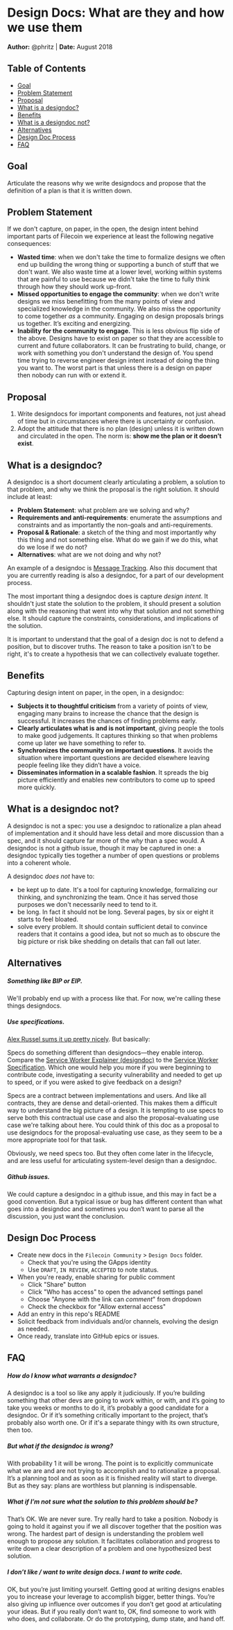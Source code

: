 # Design Docs: What are they and how we use them 
**Author:** @phritz | **Date:** August 2018

## Table of Contents
* [Goal](#goal)
* [Problem Statement](#problem-statement)
* [Proposal](#proposal)
* [What is a designdoc?](#what-is-a-designdoc)
* [Benefits](#benefits)
* [What is a designdoc not?](#what-is-a-designdoc-not)
* [Alternatives](#alternatives)
* [Design Doc Process](#design-doc-process)
* [FAQ](#faq)

## Goal

Articulate the reasons why we write designdocs and propose that the definition of a plan is that it is written down.

## Problem Statement

If we don't capture, on paper, in the open, the design intent behind important parts of Filecoin we experience at least the following negative consequences:

  - **Wasted time**: when we don't take the time to formalize designs we often end up building the wrong thing or supporting a bunch of stuff that we don't want. We also waste time at a lower level, working within systems that are painful to use because we didn't take the time to fully think through how they should work up-front.
  - **Missed opportunities to engage the community**: when we don't write designs we miss benefitting from the many points of view and specialized knowledge in the community. We also miss the opportunity to come together *as* a community. Engaging on design proposals brings us together. It’s exciting and energizing.
  - **Inability for the community to engage.** This is less obvious flip side of the above. Designs have to exist on paper so that they are accessible to current and future collaborators. It can be frustrating to build, change, or work with something you don't understand the design of. You spend time trying to reverse engineer design intent instead of doing the thing you want to. The worst part is that unless there is a design on paper then nobody can run with or extend it.
  
## Proposal

1. Write designdocs for important components and features, not just ahead of time but in circumstances where there is uncertainty or confusion.
1. Adopt the attitude that there is no plan (design) unless it is written down and circulated in the open. The norm is: __show me the plan or it doesn’t exist__.

## What is a designdoc?

A designdoc is a short document clearly articulating a problem, a solution to that problem, and why we think the proposal is the right solution. It should include at least:
- **Problem Statement**: what problem are we solving and why?
- **Requirements and anti-requirements**: enumerate the assumptions and constraints and as importantly the non-goals and anti-requirements.
- **Proposal & Rationale**: a sketch of the thing and most importantly why this thing and not something else. What do we gain if we do this, what do we lose if we do not?
- **Alternatives**: what are we not doing and why not?

An example of a designdoc is [Message Tracking](https://docs.google.com/document/u/2/d/1Ofoid90l9JwyW8zUy00kaHdvpLoV4gr2mcN3s4irkPY/edit?usp=drive_web&ouid=117191042581679083795). Also *this* document that you are currently reading is also a designdoc, for a part of our development process.

The most important thing a designdoc does is capture *design intent*. It shouldn't just state the solution to the problem, it should present a solution along with the reasoning that went into why that solution and not something else. It should capture the constraints, considerations, and implications of the solution. 

It is important to understand that the goal of a design doc is not to defend a position, but to discover truths. The reason to take a position isn't to be right, it's to create a hypothesis that we can collectively evaluate together.

## Benefits

Capturing design intent on paper, in the open, in a designdoc:
- **Subjects it to thoughtful criticism** from a variety of points of view, engaging many brains to increase the chance that the design is successful. It increases the chances of finding problems early.
- **Clearly articulates what is and is not important**, giving people the tools to make good judgements. It captures thinking so that when problems come up later we have something to refer to.
- **Synchronizes the community on important questions**. It avoids the situation where important questions are decided elsewhere leaving people feeling like they didn’t have a voice.
- **Disseminates information in a scalable fashion**. It spreads the big picture efficiently and enables new contributors to come up to speed more quickly.

## What is a designdoc not?

A designdoc is not a spec: you use a designdoc to rationalize a plan ahead of implementation and it should have less detail and more discussion than a spec, and it should capture far more of the *why* than a spec would. A designdoc is not a github issue, though it may be captured in one: a designdoc typically ties together a number of open questions or problems into a coherent whole. 

A designdoc *does not* have to:
- be kept up to date. It's a tool for capturing knowledge, formalizing our thinking, and synchronizing the team. Once it has served those purposes we don't necessarily need to tend to it.
- be long. In fact it should not be long. Several pages, by six or eight it starts to feel bloated.
- solve every problem. It should contain sufficient detail to convince readers that it contains a good idea, but not so much as to obscure the big picture or risk bike shedding on details that can fall out later.

## Alternatives

##### Something like BIP or EIP. 

We'll probably end up with a process like that. For now, we're calling these things designdocs.

##### Use specifications.

[Alex Russel sums it up pretty nicely](https://docs.google.com/document/d/1cJs7GkdQolqOHns9k6v1UjCUb_LqTFVjZM-kc3TbNGI/edit). But basically:

Specs do something different than designdocs—they enable interop. Compare the [Service Worker Explainer (designdoc)](https://github.com/w3c/ServiceWorker/blob/master/explainer.md) to the [Service Worker Specification](https://www.w3.org/TR/service-workers-1/). Which one would help you more if you were beginning to contribute code, investigating a security vulnerability and needed to get up to speed, or if you were asked to give feedback on a design?

Specs are a contract between implementations and users. And like all contracts, they are dense and detail-oriented. This makes them a difficult way to understand the big picture of a design. It is tempting to use specs to serve both this contractual use case and also the proposal-evaluating use case we're talking about here. You could think of this doc as a proposal to use designdocs for the proposal-evaluating use case, as they seem to be a more appropriate tool for that task.

Obviously, we need specs too. But they often come later in the lifecycle, and are less useful for articulating system-level design than a designdoc.

##### Github issues.

We could capture a designdoc in a github issue, and this may in fact be a good convention. But a typical issue or bug has different content than what goes into a designdoc and sometimes you don’t want to parse all the discussion, you just want the conclusion.

## Design Doc Process
* Create new docs in the `Filecoin Community` > `Design Docs` folder.
  * Check that you're using the GApps identity
  * Use `DRAFT`, `IN REVIEW`, `ACCEPTED` to note status.
* When you're ready, enable sharing for public comment
  * Click "Share" button
  * Click "Who has access" to open the advanced settings panel
  * Choose "Anyone with the link can *comment*" from dropdown
  * Check the checkbox for "Allow external access"
* Add an entry in this repo's README
* Solicit feedback from individuals and/or channels, evolving the design as needed.
* Once ready, translate into GitHub epics or issues.

## FAQ

##### How do I know what warrants a designdoc?
A designdoc is a tool so like any apply it judiciously. If you’re building something that other devs are going to work within, or with, and it’s going to take you weeks or months to do it, it’s probably a good candidate for a designdoc. Or if it’s something critically important to the project, that’s probably also worth one. Or if it's a separate thingy with its own structure, then too.

##### But what if the designdoc is wrong? 
With probability 1 it will be wrong. The point is to explicitly communicate what we are and are not trying to accomplish and to rationalize a proposal. It’s a planning tool and as soon as it is finished reality will start to diverge. But as they say: plans are worthless but planning is indispensable.

##### What if I’m not sure what the solution to this problem should be? 
That’s OK. We are never sure. Try really hard to take a position. Nobody is going to hold it against you if we all discover together that the position was wrong. The hardest part of design is understanding the problem well enough to propose any solution. It facilitates collaboration and progress to write down a clear description of a problem and one hypothesized best solution.

##### I don’t like / want to write design docs. I want to write code.
OK, but you’re just limiting yourself. Getting good at writing designs enables you to increase your leverage to accomplish bigger, better things. You’re also giving up influence over outcomes if you don’t get good at articulating your ideas. But if you really don’t want to, OK, find someone to work with who does, and collaborate. Or do the prototyping, dump state, and hand off.
